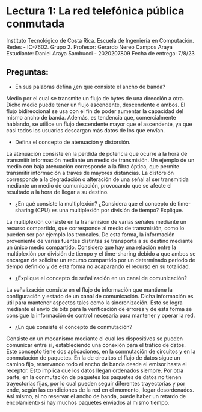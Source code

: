 # Lectura 1: La red telefónica pública conmutada

Instituto Tecnológico de Costa Rica. 
Escuela de Ingeniería en Computación. 
Redes - IC-7602.
Grupo 2. 
Profesor: Gerardo Nereo Campos Araya
Estudiante: Daniel Araya Sambucci - 2020207809
Fecha de entrega: 7/8/23

## Preguntas:

* En sus palabras defina ¿en que consiste el ancho de banda?

Medio por el cual se transmite un flujo de bytes de una dirección a otra. Dicho medio puede tener un flujo ascendente, descendente o ambos. El flujo bidireccional se usa con el fin de poder aumentar la capacidad del mismo ancho de banda. Además, es tendencia que, comercialmente hablando, se utilice un flujo descendente mayor que el ascendente, ya que casi todos los usuarios descargan más datos de los que envían.

* Defina el concepto de atenuación y distorsión.

La atenuación consiste en la perdida de potencia que ocurre a la hora de transmitir información mediante un medio de transmisión. Un ejemplo de un medio con baja atenuación corresponde a la fibra óptica, que permite transmitir información a través de mayores distancias. La distorsión corresponde a la degradación o alteración de una señal al ser transmitida mediante un medio de comunicación, provocando que se afecte el resultado a la hora de llegar a su destino.

* ¿En qué consiste la multiplexión? ¿Considera que el concepto de time-sharing (CPU) es una multiplexión por división de tiempo? Explique.

La multiplexión consiste en la transmisión de varias señales mediante un recurso compartido, que corresponde al medio de transmisión, como lo pueden ser por ejemplo los troncales. De esta forma, la información proveniente de varias fuentes distintas se transporta a su destino mediante un único medio compartido. Considero que hay una relación entre la multiplexión por división de tiempo y el time-sharing debido a que ambos se encargan de solicitar un recurso compartido por un determinado periodo de tiempo definido y de esta forma no acaparando el recurso en su totalidad.

* ¿Explique el concepto de señalización en un canal de comunicación?

La señalización consiste en el flujo de información que mantiene la configuración y estado de un canal de comunicación. Dicha información es útil para mantener aspectos tales como la sincronización. Esto se logra mediante el envío de bits para la verificación de errores y de esta forma se consigue la información de control necesaria para mantener y operar la red.

* ¿En qué consiste el concepto de conmutación?

Consiste en un mecanismo mediante el cual los dispositivos se pueden comunicar entre sí, estableciendo una conexión para el tráfico de datos. Este concepto tiene dos aplicaciones, en la conmutación de circuitos y en la conmutación de paquetes. En la de circuitos el flujo de datos sigue un camino fijo, reservando todo el ancho de banda desde el emisor hasta el receptor. Esto implica que los datos llegan ordenados siempre. Por otra parte, en la conmutación de paquetes los paquetes de datos no tienen trayectorias fijas, por lo cual pueden seguir diferentes trayectorias y por ende, según las condiciones de la red en el momento, llegar desordenados. Así mismo, al no reservar el ancho de banda, puede haber un retardo de encolamiento si hay muchos paquetes enviados al mismo tiempo.